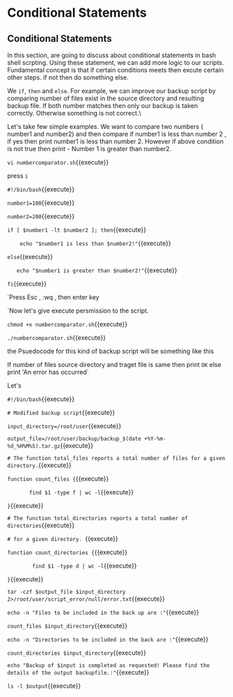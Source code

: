 # Conditional Statements

## Conditional Statements

In this section, are going to discuss about conditional statements in bash shell scrpting. Using these statement, we can add more logic to our scripts. Fundamental concept is that if certain conditions meets then excute certain other steps.  if not then do something else.


We `if`, `then` and `else`. For example, we can improve our backup script by comparing number of files exist in the source directory and resulting backup file. If both number matches then only our backup is taken correctly. Otherwise something is not correct.\


Let's take few simple examples. We want to compare two numbers ( number1 and number2) and then compare if number1 is less than number 2 , if yes then print number1 is less than number 2. However if above condition is not true then print - Number 1 is greater than number2.


`vi numbercomparator.sh`{{execute}}


press `i` 


`#!/bin/bash`{{execute}}

`number1=100`{{execute}}

`number2=200`{{execute}}

`if [ $number1 -lt $number2 ]; then`{{execute}}

`    echo "$number1 is less than $number2!"`{{execute}}

`else`{{execute}}

`   echo "$number1 is greater than $number2!"`{{execute}}

`fi`{{execute}}


`Press Esc , :wq , then enter key


`Now let's give execute persmission to the script.


`chmod +x numbercomparator.sh`{{execute}}

`./numbercomparator.sh`{{execute}}


the Psuedocode for this  kind of backup script will be something like this 

If number of files source directory and traget file is same then print `OK` else print 'An error has occurred`

Let's 

`#!/bin/bash`{{execute}}

`# Modified backup script`{{execute}}

`input_directory=/root/user`{{execute}}

`output_file=/root/user/backup/backup_$(date +%Y-%m-%d_%H%M%S).tar.gz`{{execute}}

`# The function total_files reports a total number of files for a given directory.`{{execute}}

`function count_files {`{{execute}}
        
`		find $1 -type f | wc -l`{{execute}}

`}`{{execute}}

`# The function total_directories reports a total number of directories`{{execute}}

`# for a given directory. `{{execute}}

`function count_directories {`{{execute}}

`        find $1 -type d | wc -l`{{execute}}

`}`{{execute}}

`tar -czf $output_file $input_directory 2>/root/user/script_error/null/error.txt`{{execute}}

`echo -n "Files to be included in the back up are :"`{{execute}}

`count_files $input_directory`{{execute}}

`echo -n "Directories to be included in the back are :"`{{execute}}

`count_directories $input_directory`{{execute}}

`echo "Backup of $input is completed as requested! Please find the details of the output backupfile.:"`{{execute}}

`ls -l $output`{{execute}}
